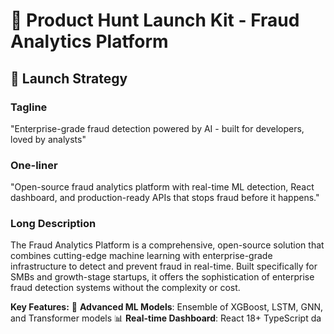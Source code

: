 # 🚀 Product Hunt Launch Kit - Fraud Analytics Platform

## 🎯 Launch Strategy

### **Tagline**
"Enterprise-grade fraud detection powered by AI - built for developers, loved by analysts"

### **One-liner**
"Open-source fraud analytics platform with real-time ML detection, React dashboard, and production-ready APIs that stops fraud before it happens."

### **Long Description**
The Fraud Analytics Platform is a comprehensive, open-source solution that combines cutting-edge machine learning with enterprise-grade infrastructure to detect and prevent fraud in real-time. Built specifically for SMBs and growth-stage startups, it offers the sophistication of enterprise fraud detection systems without the complexity or cost.

**Key Features:**
🤖 **Advanced ML Models**: Ensemble of XGBoost, LSTM, GNN, and Transformer models
📊 **Real-time Dashboard**: React 18+ TypeScript da